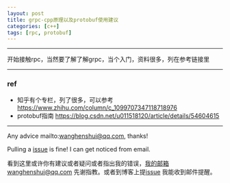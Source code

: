 ```yaml
---
layout: post
title: grpc-cpp原理以及protobuf使用建议
categories: [c++]
tags: [rpc, protobuf]
---
```

  

---

开始接触rpc，当然要了解了解grpc，当个入门，资料很多，列在参考链接里






---

### ref

- 知乎有个专栏，列了很多，可以参考 https://www.zhihu.com/column/c_1099707347118718976
- protobuf指南 https://blog.csdn.net/u011518120/article/details/54604615

---

Any advice mailto:wanghenshui@qq.com, thanks! 

Pulling a [issue](https://github.com/wanghenshui/wanghenshui.github.io/issues/new) is fine! I can get noticed from email.

看到这里或许你有建议或者疑问或者指出我的错误，我的邮箱wanghenshui@qq.com 先谢指教。或者到博客上提[issue](https://github.com/wanghenshui/wanghenshui.github.io/issues/new) 我能收到邮件提醒。